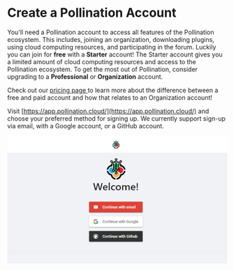 # Create a Pollination Account

You'll need a Pollination account to access all features of the Pollination ecosystem. This includes, joining an organization, downloading plugins, using cloud computing resources, and participating in the forum. Luckily you can join for **free** with a **Starter** account! The Starter account gives you a limited amount of cloud computing resources and access to the Pollination ecosystem. To get the most out of Pollination, consider upgrading to a **Professional** or **Organization** account.&#x20;

Check out our [pricing page ](https://www.pollination.cloud/pricing-platform)to learn more about the difference between a free and paid account and how that relates to an Organization account!&#x20;

Visit [https://app.pollination.cloud/](https://app.pollination.cloud/) and choose your preferred method for signing up. We currently support sign-up via email, with a Google account, or a GitHub account.&#x20;

![](<../.gitbook/assets/image (57).png>)
